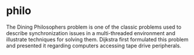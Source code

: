 # philo
The Dining Philosophers problem is one of the classic problems used to describe synchronization issues in a multi-threaded environment and illustrate techniques for solving them. Dijkstra first formulated this problem and presented it regarding computers accessing tape drive peripherals.
